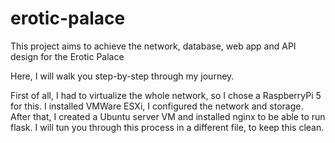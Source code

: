 # erotic-palace
This project aims to achieve the network, database, web app and API design for the Erotic Palace

Here, I will walk you step-by-step through my journey.

First of all, I had to virtualize the whole network, so I chose a RaspberryPi 5 for this. I installed VMWare ESXi, I configured the network and storage. After that, I created a Ubuntu server VM and installed nginx to be able to run flask. I will tun you through this process in a different file, to keep this clean.

